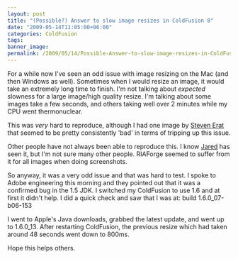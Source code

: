 ```yaml
---
layout: post
title: "(Possible?) Answer to slow image resizes in ColdFusion 8"
date: "2009-05-14T11:05:00+06:00"
categories: ColdFusion 
tags: 
banner_image: 
permalink: /2009/05/14/Possible-Answer-to-slow-image-resizes-in-ColdFusion-8
---
```


For a while now I've seen an odd issue with image resizing on the Mac (and then Windows as well). Sometimes when I would resize an image, it would take an extremely long time to finish. I'm not talking about <i>expected</i> slowness for a large image/high quality resize. I'm talking about some images take a few seconds, and others taking well over 2 minutes while my CPU went thermonuclear.

This was <i>very</i> hard to reproduce, although I had one image by <a href="http://www.talkingtree.com/blog/">Steven Erat</a> that seemed to be pretty consistently 'bad' in terms of tripping up this issue.

Other people have not always been able to reproduce this. I know  <a href="http://www.web-relevant.com/blogs/cfobjective/index.cfm">Jared</a> has seen it, but I'm not sure many other people. RIAForge seemed to suffer from it for all images when doing screenshots. 

So anyway, it was a very odd issue and that was hard to test. I spoke to Adobe engineering this morning and they pointed out that it was a confirmed bug in the 1.5 JDK. I switched my ColdFusion to use 1.6 and at first it didn't help. I did a quick check and saw that I was at: build 1.6.0_07-b06-153

I went to Apple's Java downloads, grabbed the latest update, and went up to 1.6.0_13. After restarting ColdFusion, the previous resize which had taken around 48 seconds went down to 800ms.

Hope this helps others.